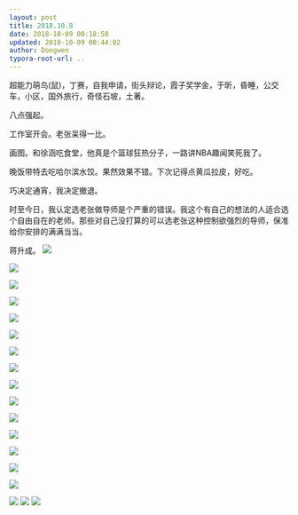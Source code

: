 ```yaml
---
layout: post
title: 2018.10.8
date: 2018-10-09 00:18:58
updated: 2018-10-09 00:44:02
author: Dongwen
typora-root-url: ..
---
```




超能力萌鸟(鼠)，丁赛，自我申请，街头辩论，霞子奖学金，于昕，昏睡，公交车，小区，国外旅行，奇怪石坡，土著。

八点强起。

工作室开会。老张呆得一比。

画图。和徐涵吃食堂，他真是个篮球狂热分子，一路讲NBA趣闻笑死我了。

晚饭带特去吃哈尔滨水饺。果然效果不错。下次记得点黄瓜拉皮，好吃。

巧决定通宵，我决定撤退。

时至今日，我认定选老张做导师是个严重的错误。我这个有自己的想法的人适合选个自由自在的老师。那些对自己没打算的可以选老张这种控制欲强烈的导师，保准给你安排的满满当当。

蒋升成。    ![](/img/in-post/p54598204.jpg)

![](/img/in-post/p54598204.jpg)

![](/img/in-post/p54598204.jpg)

![](/img/in-post/p54598204.jpg)

![](/img/in-post/p54598204.jpg)

![](/img/in-post/p54598204.jpg)

![](/img/in-post/p54598204.jpg)

![](/img/in-post/p54598204.jpg)

![](/img/in-post/p54598204.jpg)

![](/img/in-post/p54598204.jpg)

![](/img/in-post/p54598204.jpg)

![](/img/in-post/p54598204.jpg)

![](/img/in-post/p54598204.jpg)

![](/img/in-post/p54598204.jpg)

![](/img/in-post/p54598204.jpg)

![](/img/in-post/p54598203.jpg)
![](/img/in-post/p54598729.jpg)
![](/img/in-post/p54598731.jpg)
